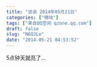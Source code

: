 ```yaml
---
title: "说说 2014年05月21日"
categories: ["嘀咕"]
tags: ["来自QQ空间 qzone.qq.com"]
draft: false
slug: "N6QJLe"
date: "2014-05-21 04:53:52"
---
```


5点钟天就亮了…
